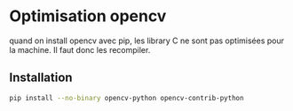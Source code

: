 # Optimisation opencv

quand on install opencv avec pip, les library C ne sont pas optimisées pour la machine. Il faut donc les recompiler.

## Installation

```bash
pip install --no-binary opencv-python opencv-contrib-python
```
